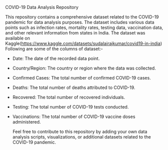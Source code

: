  COVID-19 Data Analysis Repository

This repository contains a comprehensive dataset related to the COVID-19 pandemic for data analysis purposes. The dataset includes various data points such as infection rates, mortality rates, testing data, vaccination data, and other relevant information from states in India.
The dataset was available on Kaggle(https://www.kaggle.com/datasets/sudalairajkumar/covid19-in-india)
Following are some of the columns of dataset:-
- Date: The date of the recorded data point.
- Country/Region: The country or region where the data was collected.
- Confirmed Cases: The total number of confirmed COVID-19 cases.
- Deaths: The total number of deaths attributed to COVID-19.
- Recovered: The total number of recovered individuals.
- Testing: The total number of COVID-19 tests conducted.
- Vaccinations: The total number of COVID-19 vaccine doses administered.

  Feel free to contribute to this repository by adding your own data analysis scripts, visualizations, or additional datasets related to the COVID-19 pandemic. 
